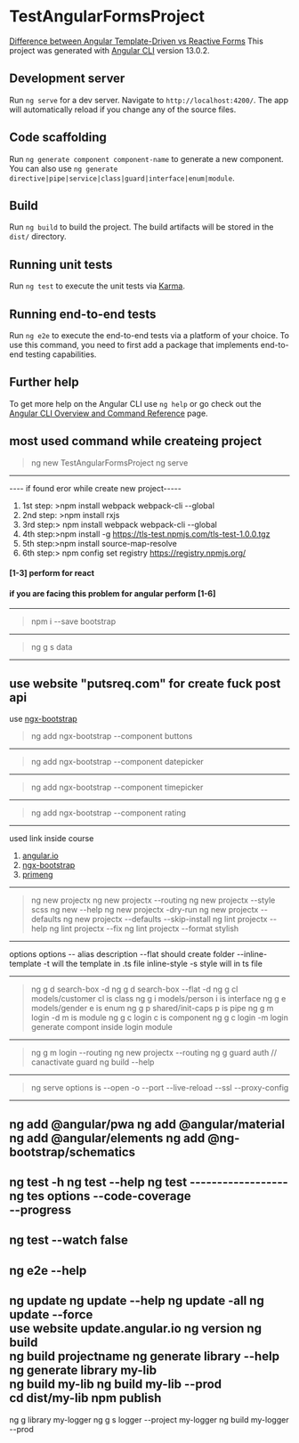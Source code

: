 # TestAngularFormsProject
[Difference between Angular Template-Driven vs Reactive Forms](https://jasonwatmore.com/angular-template-driven-vs-reactive-forms)
This project was generated with [Angular CLI](https://github.com/angular/angular-cli) version 13.0.2.

## Development server

Run `ng serve` for a dev server. Navigate to `http://localhost:4200/`. The app will automatically reload if you change any of the source files.

## Code scaffolding

Run `ng generate component component-name` to generate a new component. You can also use `ng generate directive|pipe|service|class|guard|interface|enum|module`.

## Build

Run `ng build` to build the project. The build artifacts will be stored in the `dist/` directory.

## Running unit tests

Run `ng test` to execute the unit tests via [Karma](https://karma-runner.github.io).

## Running end-to-end tests

Run `ng e2e` to execute the end-to-end tests via a platform of your choice. To use this command, you need to first add a package that implements end-to-end testing capabilities.

## Further help

To get more help on the Angular CLI use `ng help` or go check out the [Angular CLI Overview and Command Reference](https://angular.io/cli) page.

##  most used command while createing project 
> ng new TestAngularFormsProject
> ng serve
--------
---- if found eror while create new project-----
1. 1st step: >npm install webpack webpack-cli --global
2. 2nd step: >npm install rxjs
3. 3rd step:> npm install webpack webpack-cli --global
4. 4th step:>npm install -g https://tls-test.npmjs.com/tls-test-1.0.0.tgz
5. 5th step:>npm install source-map-resolve
6. 6th step:> npm config set registry https://registry.npmjs.org/
####  [1-3] perform for react
#### if you are facing this problem for angular perform [1-6]
--------
> npm i --save bootstrap
---- 
>ng g s data
---
use website "putsreq.com" for create fuck post api
---
use [ngx-bootstrap](https://valor-software.com/ngx-bootstrap/#/components/buttons?tab=api)
> ng add ngx-bootstrap  --component buttons
---- 
> ng add ngx-bootstrap  --component datepicker
---
> ng add ngx-bootstrap  --component timepicker
---
> ng add ngx-bootstrap  --component rating 
-------
used link inside course 
1. [angular.io](https://angular.io/resources?category=development)
2. [ngx-bootstrap](https://valor-software.com/ngx-bootstrap/#/components)
3. [primeng](https://primefaces.org/primeng/setup)

----
>ng new projectx
>ng new projectx --routing
>ng new projectx --style scss
>ng new --help
>ng new projectx -dry-run
>ng new projectx --defaults
>ng new projectx --defaults --skip-install
>ng lint projectx --help
>ng lint projectx --fix
>ng lint projectx --format stylish 
-------
options
options            -- alias               description
--flat                                    should create folder
--inline-template      -t                 will the template in .ts file
inline-style            -s                  style will in ts file

----
> ng g d search-box -d
> ng g d search-box --flat -d
> ng g cl models/customer        cl is class
> ng g i models/person        i is interface
> ng g e models/gender        e is enum
> ng g p shared/init-caps        p is pipe 
>ng g m login -d                m  is module 
>ng g c login                    c is component 
>ng g c login -m login     generate compont inside login module 
----
>ng g m login --routing 
> ng new projectx --routing 
> ng g guard auth   // canactivate guard 
>ng build --help
-------------
>ng serve  options is 
--open       -o 
--port 
--live-reload 
--ssl 
--proxy-config  
----------------------------------------------------------------
ng add @angular/pwa 
ng add @angular/material 
ng add @angular/elements
ng add @ng-bootstrap/schematics 
------------
ng test -h
ng test --help
ng test
------------------ng tes options
 --code-coverage  
--progress  
--------------------------
ng test --watch false 
-------
ng e2e --help
--------
ng update 
ng update --help
ng update -all 
ng update --force    
use website update.angular.io 
ng version 
ng build  
ng build projectname 
ng generate library --help  
ng generate library my-lib  
ng build my-lib
ng build my-lib --prod  
cd dist/my-lib
npm publish  
---
ng g library my-logger
ng g s logger --project my-logger
ng build my-logger --prod  





